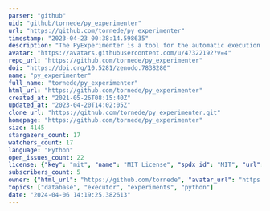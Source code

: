 ```yaml
---
parser: "github"
uid: "github/tornede/py_experimenter"
url: "https://github.com/tornede/py_experimenter"
timestamp: "2023-04-23 00:38:14.598635"
description: "The PyExperimenter is a tool for the automatic execution of experiments, e.g. for machine learning (ML), capturing corresponding results in a unified manner in a database. "
avatar: "https://avatars.githubusercontent.com/u/47322192?v=4"
repo_url: "https://github.com/tornede/py_experimenter"
doi: "https://doi.org/10.5281/zenodo.7838280"
name: "py_experimenter"
full_name: "tornede/py_experimenter"
html_url: "https://github.com/tornede/py_experimenter"
created_at: "2021-05-26T08:15:40Z"
updated_at: "2023-04-20T14:02:05Z"
clone_url: "https://github.com/tornede/py_experimenter.git"
homepage: "https://github.com/tornede/py_experimenter"
size: 4145
stargazers_count: 17
watchers_count: 17
language: "Python"
open_issues_count: 22
license: {"key": "mit", "name": "MIT License", "spdx_id": "MIT", "url": "https://api.github.com/licenses/mit", "node_id": "MDc6TGljZW5zZTEz"}
subscribers_count: 5
owner: {"html_url": "https://github.com/tornede", "avatar_url": "https://avatars.githubusercontent.com/u/47322192?v=4", "login": "tornede", "type": "User"}
topics: ["database", "executor", "experiments", "python"]
date: "2024-04-06 14:19:25.382613"
---
```


